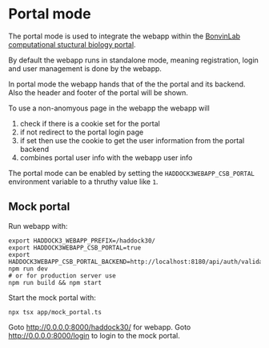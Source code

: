# Portal mode

The portal mode is used to integrate the webapp within the [BonvinLab computational stuctural biology portal](https://www.bonvinlab.org/).

By default the webapp runs in standalone mode, meaning registration, login and user management is done by the webapp.

In portal mode the webapp hands that of the the portal and its backend.
Also the header and footer of the portal will be shown.

To use a non-anomyous page in the webapp the webapp will

1. check if there is a cookie set for the portal
2. if not redirect to the portal login page
3. if set then use the cookie to get the user information from the portal backend
4. combines portal user info with the webapp user info

The portal mode can be enabled by setting the `HADDOCK3WEBAPP_CSB_PORTAL` environment variable to a thruthy value like `1`.

## Mock portal

Run webapp with:

```shell
export HADDOCK3_WEBAPP_PREFIX=/haddock30/
export HADDOCK3WEBAPP_CSB_PORTAL=true
export HADDOCK3WEBAPP_CSB_PORTAL_BACKEND=http://localhost:8180/api/auth/validate
npm run dev
# or for production server use
npm run build && npm start
```

Start the mock portal with:

```shell
npx tsx app/mock_portal.ts
```

Goto http://0.0.0.0:8000/haddock30/ for webapp.
Goto http://0.0.0.0:8000/login to login to the mock portal.
